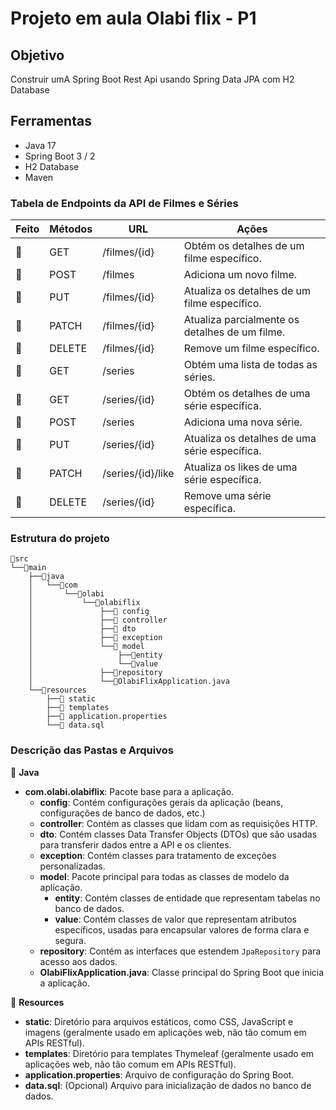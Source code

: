 # Projeto em aula Olabi flix - P1

## Objetivo
Construir umA Spring Boot Rest Api usando Spring Data JPA com H2 Database

## Ferramentas 
- Java 17 
- Spring Boot 3 / 2 
- H2 Database
- Maven

### Tabela de Endpoints da API de Filmes e Séries

| Feito | Métodos | URL                | Ações                                                 |
|-------|---------|--------------------|-------------------------------------------------------|
| 🔘 | GET     | /filmes/{id}       | Obtém os detalhes de um filme específico.             |
| 🔘 | POST    | /filmes            | Adiciona um novo filme.                               |
| 🔘 | PUT     | /filmes/{id}       | Atualiza os detalhes de um filme específico.          |
| 🔘 | PATCH   | /filmes/{id}       | Atualiza parcialmente os detalhes de um filme.        |
| 🔘 | DELETE  | /filmes/{id}       | Remove um filme específico.                           |
| 🔘 | GET     | /series            | Obtém uma lista de todas as séries.                   |
| 🔘 | GET     | /series/{id}       | Obtém os detalhes de uma série específica.            |
| 🔘 | POST    | /series            | Adiciona uma nova série.                              |
| 🔘 | PUT     | /series/{id}       | Atualiza os detalhes de uma série específica.         |
| 🔘 | PATCH   | /series/{id}/like  | Atualiza os likes de uma série específica.            |
| 🔘 | DELETE  | /series/{id}       | Remove uma série específica.                          |

### Estrutura do projeto

```plaintext
📂src
└──📂main
    ├──📂java
    │   └──📂com
    │       └──📂olabi
    │           └──📂olabiflix
    │               ├──📁 config
    │               ├──📁 controller
    │               ├──📁 dto
    │               ├──📁 exception
    │               └──📂 model
    │                   ├──📁entity
    │                   └──📁value
    │               ├──📁repository
    │               └──📁OlabiFlixApplication.java
    └──📂resources
        ├──📁 static
        ├──📁 templates
        ├──📄 application.properties
        └──📄 data.sql

```

### Descrição das Pastas e Arquivos

📁 **Java**
- **com.olabi.olabiflix**: Pacote base para a aplicação.
  - **config**: Contém configurações gerais da aplicação (beans, configurações de banco de dados, etc.)
  - **controller**: Contém as classes que lidam com as requisições HTTP.
  - **dto**: Contém classes Data Transfer Objects (DTOs) que são usadas para transferir dados entre a API e os clientes.
  - **exception**: Contém classes para tratamento de exceções personalizadas.
  - **model**: Pacote principal para todas as classes de modelo da aplicação.
    - **entity**: Contém classes de entidade que representam tabelas no banco de dados.
    - **value**: Contém classes de valor que representam atributos específicos, usadas para encapsular valores de forma clara e segura.
  - **repository**: Contém as interfaces que estendem `JpaRepository` para acesso aos dados.
  - **OlabiFlixApplication.java**: Classe principal do Spring Boot que inicia a aplicação.

📁 **Resources**
- **static**: Diretório para arquivos estáticos, como CSS, JavaScript e imagens (geralmente usado em aplicações web, não tão comum em APIs RESTful).
- **templates**: Diretório para templates Thymeleaf (geralmente usado em aplicações web, não tão comum em APIs RESTful).
- **application.properties**: Arquivo de configuração do Spring Boot.
- **data.sql**: (Opcional) Arquivo para inicialização de dados no banco de dados.

